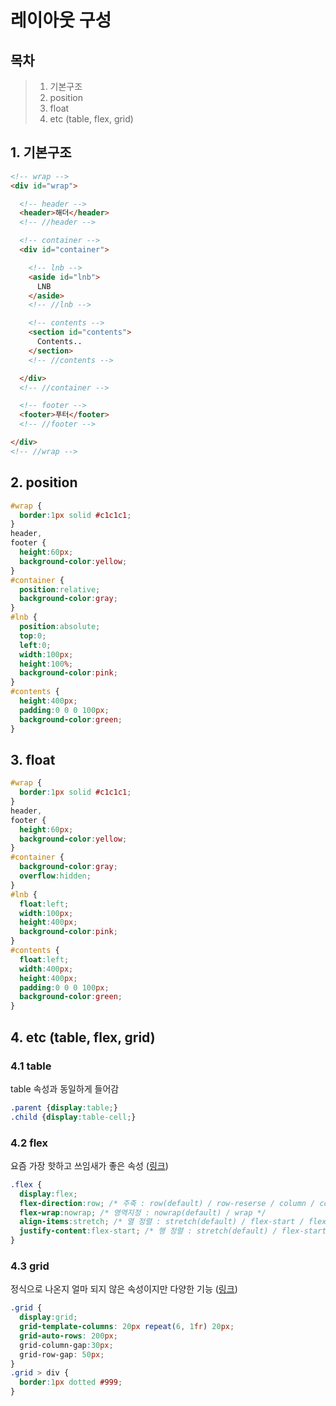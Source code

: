 # 레이아웃 구성

## 목차
> 1. 기본구조
> 2. position
> 3. float
> 4. etc (table, flex, grid)

## 1. 기본구조

``` html
<!-- wrap -->
<div id="wrap">

  <!-- header -->
  <header>해더</header>
  <!-- //header -->

  <!-- container -->
  <div id="container">

    <!-- lnb -->
    <aside id="lnb">
      LNB
    </aside>
    <!-- //lnb -->

    <!-- contents -->
    <section id="contents">
      Contents..
    </section>
    <!-- //contents -->

  </div>
  <!-- //container -->

  <!-- footer -->
  <footer>푸터</footer>
  <!-- //footer -->

</div>
<!-- //wrap -->
```


## 2. position
``` css
#wrap {
  border:1px solid #c1c1c1;
}
header, 
footer {
  height:60px;
  background-color:yellow;
}
#container {
  position:relative;
  background-color:gray;
}
#lnb {
  position:absolute;
  top:0;
  left:0;
  width:100px;
  height:100%;
  background-color:pink;
}
#contents {
  height:400px;
  padding:0 0 0 100px;
  background-color:green;
}
```


## 3. float
``` css
#wrap {
  border:1px solid #c1c1c1;
}
header, 
footer {
  height:60px;
  background-color:yellow;
}
#container {
  background-color:gray;
  overflow:hidden;
}
#lnb {
  float:left;
  width:100px;
  height:400px;
  background-color:pink;
}
#contents {
  float:left;
  width:400px;
  height:400px;
  padding:0 0 0 100px;
  background-color:green;
}
```


## 4. etc (table, flex, grid)

### 4.1 table
table 속성과 동일하게 들어감
``` css
.parent {display:table;}
.child {display:table-cell;}
```

### 4.2 flex
요즘 가장 핫하고 쓰임새가 좋은 속성 ([링크](https://css-tricks.com/snippets/css/a-guide-to-flexbox/))
``` css
.flex {
  display:flex;
  flex-direction:row; /* 주축 : row(default) / row-reserse / column / column-reverse */
  flex-wrap:nowrap; /* 영역지정 : nowrap(default) / wrap */
  align-items:stretch; /* 열 정렬 : stretch(default) / flex-start / flex-end / center */
  justify-content:flex-start; /* 행 정렬 : stretch(default) / flex-start / flex-end / center / space-around / space-between / space-evenly */
}
```

### 4.3 grid
정식으로 나온지 얼마 되지 않은 속성이지만 다양한 기능 ([링크](https://css-tricks.com/snippets/css/complete-guide-grid/))
``` css
.grid {
  display:grid;
  grid-template-columns: 20px repeat(6, 1fr) 20px;
  grid-auto-rows: 200px;
  grid-column-gap:30px;
  grid-row-gap: 50px;
}
.grid > div {
  border:1px dotted #999;
}

```